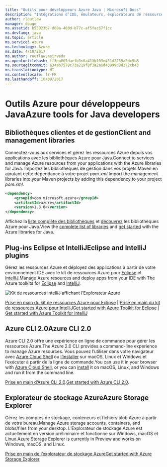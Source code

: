 ```yaml
---
title: "Outils pour développeurs Azure Java | Microsoft Docs"
description: "Intégrations d’IDE, émulateurs, explorateurs de ressources et interfaces de ligne de commande pour développeurs Azure Java."
author: rloutlaw
manager: douge
ms.assetid: b55923b7-d60a-460d-b77c-af5fac67f1cc
ms.devlang: java
ms.topic: article
ms.service: Azure
ms.technology: Azure
ms.date: 4/10/2017
ms.author: routlaw;asirveda
ms.openlocfilehash: ff3ea805daefb3c0a413b109e431d2235a5dc5b8
ms.sourcegitcommit: 634ab7578c73a219f8f3a2a6d43999d9d372cb43
ms.translationtype: HT
ms.contentlocale: fr-FR
ms.lasthandoff: 10/09/2017
---
```

# <a name="azure-tools-for-java-developers"></a><span data-ttu-id="1a223-103">Outils Azure pour développeurs Java</span><span class="sxs-lookup"><span data-stu-id="1a223-103">Azure tools for Java developers</span></span>

## <a name="client-and-management-libraries"></a><span data-ttu-id="1a223-104">Bibliothèques clientes et de gestion</span><span class="sxs-lookup"><span data-stu-id="1a223-104">Client and management libraries</span></span>

<span data-ttu-id="1a223-105">Connectez-vous aux services et gérez les ressources Azure depuis vos applications avec les bibliothèques Azure pour Java.</span><span class="sxs-lookup"><span data-stu-id="1a223-105">Connect to services and manage Azure resources from your applications with the Azure libraries for Java.</span></span> <span data-ttu-id="1a223-106">Importez les bibliothèques de gestion dans vos projets Maven en ajoutant cette dépendance à votre projet *pom.xml*.</span><span class="sxs-lookup"><span data-stu-id="1a223-106">Import the management libraries into your Maven projects by adding this dependency to your project *pom.xml*.</span></span>

```XML
<dependency>
    <groupId>com.microsoft.azure</groupId>
    <artifactId>azure</artifactId>
    <version>1.3.0</version>
</dependency>
```

<span data-ttu-id="1a223-107">Affichez la [liste complète des bibliothèques](java-sdk-azure-install.md) et [découvrez](java-sdk-azure-get-started.md) les bibliothèques Azure pour Java.</span><span class="sxs-lookup"><span data-stu-id="1a223-107">View the [complete list of libraries](java-sdk-azure-install.md) and [get started](java-sdk-azure-get-started.md) with the Azure libraries for Java.</span></span>

## <a name="eclipse-and-intellij-plugins"></a><span data-ttu-id="1a223-108">Plug-ins Eclipse et IntelliJ</span><span class="sxs-lookup"><span data-stu-id="1a223-108">Eclipse and IntelliJ plugins</span></span>

<span data-ttu-id="1a223-109">Gérez les ressources Azure et déployez des applications à partir de votre environnement IDE avec le kit de ressources Azure pour [Eclipse](eclipse/azure-toolkit-for-eclipse.md) et [IntelliJ](intellij/azure-toolkit-for-intellij.md).</span><span class="sxs-lookup"><span data-stu-id="1a223-109">Manage Azure resources and deploy apps from your IDE with The Azure toolkits for [Eclipse](eclipse/azure-toolkit-for-eclipse.md) and [IntelliJ](intellij/azure-toolkit-for-intellij.md).</span></span>   

![Kit de ressources IntelliJ affichant l’Explorateur Azure](media/intelliJ-azure-explorer.png)

<span data-ttu-id="1a223-111">[Prise en main du kit de ressources Azure pour Eclipse](https://docs.microsoft.com/azure/app-service-web/app-service-web-eclipse-create-hello-world-web-app) | [Prise en main du kit de ressources Azure pour IntelliJ](https://docs.microsoft.com/azure/app-service-web/app-service-web-intellij-create-hello-world-web-app)</span><span class="sxs-lookup"><span data-stu-id="1a223-111">[Get started with Azure Toolkit for Eclipse](https://docs.microsoft.com/azure/app-service-web/app-service-web-eclipse-create-hello-world-web-app) | [Get started with Azure Toolkit for IntelliJ](https://docs.microsoft.com/azure/app-service-web/app-service-web-intellij-create-hello-world-web-app)</span></span> 

## <a name="azure-cli-20"></a><span data-ttu-id="1a223-112">Azure CLI 2.0</span><span class="sxs-lookup"><span data-stu-id="1a223-112">Azure CLI 2.0</span></span>

<span data-ttu-id="1a223-113">Azure CLI 2.0 offre une expérience en ligne de commande pour gérer les ressources Azure.</span><span class="sxs-lookup"><span data-stu-id="1a223-113">The Azure 2.0 CLI provides a command-line experience to manage Azure resources.</span></span> <span data-ttu-id="1a223-114">Vous pouvez l’utiliser dans votre navigateur avec [Azure Cloud Shell](https://docs.microsoft.com/azure/cloud-shell/overview) ou [l’installer](https://docs.microsoft.com/cli/azure/install-azure-cli) sur macOS, Linux et Windows et l’exécuter à partir de la ligne de commande.</span><span class="sxs-lookup"><span data-stu-id="1a223-114">You can use it in your browser with [Azure Cloud Shell](https://docs.microsoft.com/azure/cloud-shell/overview), or you can [install](https://docs.microsoft.com/cli/azure/install-azure-cli) it on macOS, Linux, and Windows and run it from the command line.</span></span>

<span data-ttu-id="1a223-115">[Prise en main d’Azure CLI 2.0](https://docs.microsoft.com/cli/azure/get-started-with-azure-cli).</span><span class="sxs-lookup"><span data-stu-id="1a223-115">[Get started with Azure CLI 2.0](https://docs.microsoft.com/cli/azure/get-started-with-azure-cli).</span></span>

## <a name="azure-storage-explorer"></a><span data-ttu-id="1a223-116">Explorateur de stockage Azure</span><span class="sxs-lookup"><span data-stu-id="1a223-116">Azure Storage Explorer</span></span> 

<span data-ttu-id="1a223-117">Gérez les comptes de stockage, conteneurs et fichiers blob Azure à partir de votre bureau.</span><span class="sxs-lookup"><span data-stu-id="1a223-117">Manage Azure storage accounts, containers, and blobs/files from your desktop.</span></span> <span data-ttu-id="1a223-118">L’Explorateur de stockage Azure est actuellement en version préliminaire et fonctionne sur Windows, macOS et Linux.</span><span class="sxs-lookup"><span data-stu-id="1a223-118">Azure Storage Explorer is currently in Preview and works on Windows, macOS, and Linux.</span></span>

[<span data-ttu-id="1a223-119">Prise en main de l’explorateur de stockage Azure</span><span class="sxs-lookup"><span data-stu-id="1a223-119">Get started with Azure Storage Explorer</span></span>](https://docs.microsoft.com/azure/vs-azure-tools-storage-manage-with-storage-explorer)